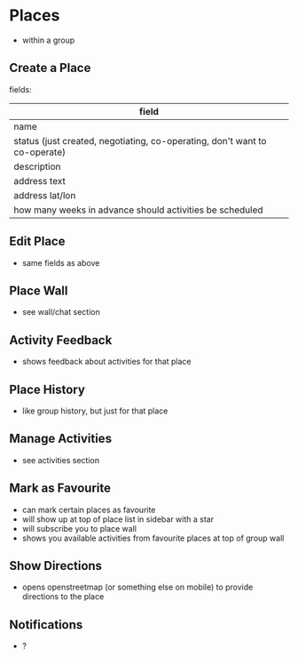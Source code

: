 # Places

- within a group

## Create a Place

fields:

| field |
|-|
| name |
| status (just created, negotiating, co-operating, don't want to co-operate) |
| description |
| address text |
| address lat/lon |
| how many weeks in advance should activities be scheduled |

## Edit Place

- same fields as above

## Place Wall

- see wall/chat section

## Activity Feedback

- shows feedback about activities for that place

## Place History

- like group history, but just for that place

## Manage Activities

- see activities section

## Mark as Favourite

- can mark certain places as favourite
- will show up at top of place list in sidebar with a star
- will subscribe you to place wall
- shows you available activities from favourite places at top of group wall

## Show Directions

- opens openstreetmap (or something else on mobile) to provide directions to the place

## Notifications

- ?

